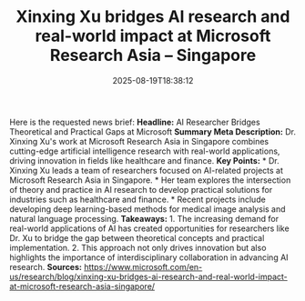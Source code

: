 ﻿---
title: "Xinxing Xu bridges AI research and real-world impact at Microsoft Research Asia – Singapore"
date: "2025-08-19T18:38:12"
category: "Markets"
summary: ""
slug: "xinxing xu bridges ai research and realworld impact at micro"
source_urls:
  - "https://www.microsoft.com/en-us/research/blog/xinxing-xu-bridges-ai-research-and-real-world-impact-at-microsoft-research-asia-singapore/"
seo:
  title: "Xinxing Xu bridges AI research and real-world impact at Microsoft Research Asia – Singapore | Hash n Hedge"
  description: ""
  keywords: ["news", "markets", "brief"]
---
Here is the requested news brief:  **Headline:** AI Researcher Bridges Theoretical and Practical Gaps at Microsoft  **Summary Meta Description:** Dr. Xinxing Xu's work at Microsoft Research Asia in Singapore combines cutting-edge artificial intelligence research with real-world applications, driving innovation in fields like healthcare and finance.  **Key Points:**  * Dr. Xinxing Xu leads a team of researchers focused on AI-related projects at Microsoft Research Asia in Singapore. * Her team explores the intersection of theory and practice in AI research to develop practical solutions for industries such as healthcare and finance. * Recent projects include developing deep learning-based methods for medical image analysis and natural language processing.  **Takeaways:**  1. The increasing demand for real-world applications of AI has created opportunities for researchers like Dr. Xu to bridge the gap between theoretical concepts and practical implementation. 2. This approach not only drives innovation but also highlights the importance of interdisciplinary collaboration in advancing AI research.  **Sources:** https://www.microsoft.com/en-us/research/blog/xinxing-xu-bridges-ai-research-and-real-world-impact-at-microsoft-research-asia-singapore/ 
